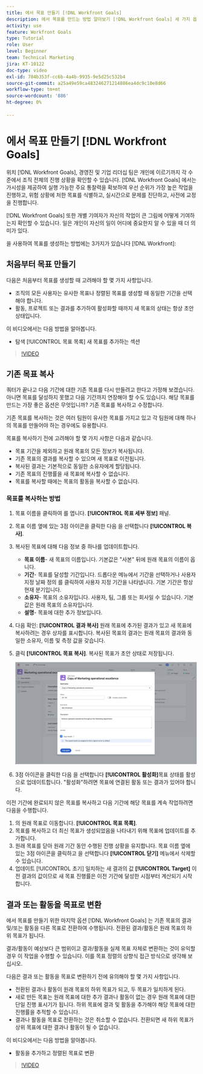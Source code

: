 ```yaml
---
title: 에서 목표 만들기 [!DNL Workfront Goals]
description: 에서 목표를 만드는 방법 알아보기 [!DNL Workfront Goals] 세 가지 옵션을 사용합니다.
activity: use
feature: Workfront Goals
type: Tutorial
role: User
level: Beginner
team: Technical Marketing
jira: KT-10122
doc-type: video
exl-id: 784b353f-cc6b-4a4b-9935-9e5d25c532b4
source-git-commit: a25a49e59ca483246271214886ea4dc9c10e8d66
workflow-type: tm+mt
source-wordcount: '886'
ht-degree: 0%

---
```


# 에서 목표 만들기 [!DNL Workfront Goals]

위치 [!DNL Workfront Goals], 경영진 및 기업 리더십 팀은 개인에 이르기까지 각 수준에서 조직 전체의 진행 상황을 확인할 수 있습니다. [!DNL Workfront Goals] 에서는 가시성을 제공하여 실행 가능한 주요 통찰력을 확보하여 우선 순위가 가장 높은 작업을 진행하고, 위험 상황에 처한 목표를 식별하고, 실시간으로 문제를 진단하고, 사전에 교정을 진행합니다.

[!DNL Workfront Goals] 또한 개별 기여자가 자신의 작업이 큰 그림에 어떻게 기여하는지 확인할 수 있습니다. 일은 개인이 자신의 일이 어디에 중요한지 알 수 있을 때 더 의미가 있다.

을 사용하여 목표를 생성하는 방법에는 3가지가 있습니다 [!DNL Workfront]:

## 처음부터 목표 만들기

다음은 처음부터 목표를 생성할 때 고려해야 할 몇 가지 사항입니다.

* 조직의 모든 사용자는 유사한 목표나 정렬된 목표를 생성할 때 동일한 기간을 선택해야 합니다.
* 활동, 프로젝트 또는 결과를 추가하여 활성화할 때까지 새 목표의 상태는 항상 초안 상태입니다.

이 비디오에서는 다음 방법을 알아봅니다.

* 탐색 [!UICONTROL 목표 목록] 새 목표를 추가하는 섹션

>[!VIDEO](https://video.tv.adobe.com/v/335191/?quality=12&learn=on)

## 기존 목표 복사

쿼터가 끝나고 다음 기간에 대한 기존 목표를 다시 만들려고 한다고 가정해 보겠습니다. 아니면 목표를 달성하지 못했고 다음 기간까지 연장해야 할 수도 있습니다. 해당 목표를 만드는 가장 좋은 옵션은 무엇입니까? 기존 목표를 복사하고 수정합니다.

기존 목표를 복사하는 것은 여러 팀원이 유사한 목표를 가지고 있고 각 팀원에 대해 하나의 목표를 만들어야 하는 경우에도 유용합니다.

목표를 복사하기 전에 고려해야 할 몇 가지 사항은 다음과 같습니다.

* 목표 기간을 제외하고 원래 목표의 모든 정보가 복사됩니다.
* 기존 목표의 결과를 복사할 수 있으며 새 목표로 이전됩니다.
* 복사된 결과는 기본적으로 동일한 소유자에게 할당됩니다.
* 기존 목표의 진행률을 새 목표에 복사할 수 없습니다.
* 목표를 복사할 때에는 목표의 활동을 복사할 수 없습니다.

### 목표를 복사하는 방법

1. 목표 이름을 클릭하여 를 엽니다. **[!UICONTROL 목표 세부 정보]** 패널.
1. 목표 이름 옆에 있는 3점 아이콘을 클릭한 다음 을 선택합니다 **[!UICONTROL 복사]**.
1. 복사된 목표에 대해 다음 정보 중 하나를 업데이트합니다.
   * **목표 이름**- 새 목표의 이름입니다. 기본값은 &quot;사본&quot; 뒤에 원래 목표의 이름이 옵니다.
   * **기간**- 목표를 달성할 기간입니다. 드롭다운 메뉴에서 기간을 선택하거나 사용자 지정 날짜 정의 를 클릭하여 사용자 지정 기간을 나타냅니다. 기본 기간은 항상 현재 분기입니다.
   * **소유자**- 목표의 소유자입니다. 사용자, 팀, 그룹 또는 회사일 수 있습니다. 기본값은 원래 목표의 소유자입니다.
   * **설명**- 목표에 대한 추가 정보입니다.

1. 다음 확인: **[!UICONTROL 결과 복사]** 원래 목표에 추가된 결과가 있고 새 목표에 복사하려는 경우 상자를 표시합니다. 복사된 목표의 결과는 원래 목표의 결과와 동일한 소유자, 이름 및 측정 값을 갖습니다.

1. 클릭 **[!UICONTROL 목표 복사]**. 복사된 목표가 초안 상태로 저장됩니다.

   ![의 이미지 [!UICONTROL 목표 세부 정보] 패널 위치 [!DNL Workfront Goals] (으)로 [!UICONTROL 복사] 옵션](assets/03-workfront-goals-copy-a-goal.png)

1. 3점 아이콘을 클릭한 다음 을 선택합니다  **[!UICONTROL 활성화]**&#x200B;목표 상태를 활성으로 업데이트합니다. &quot;활성화&quot;하려면 목표에 연결된 활동 또는 결과가 있어야 합니다.

이전 기간에 완료되지 않은 목표를 복사하고 다음 기간에 해당 목표를 계속 작업하려면 다음을 수행합니다.

1. 의 원래 목표로 이동합니다. **[!UICONTROL 목표 목록]**.
1. 목표를 복사하고 더 최신 목표가 생성되었음을 나타내기 위해 목표에 업데이트를 추가합니다.
1. 원래 목표를 닫아 원래 기간 동안 수행된 진행 상황을 유지합니다. 목표 이름 옆에 있는 3점 아이콘을 클릭하고 을 선택합니다 **[!UICONTROL 닫기]** 메뉴에서 삭제할 수 있습니다.
1. 업데이트 [!UICONTROL 초기] 일치하는 새 결과의 값 **[!UICONTROL Target]** 이전 결과의 값이므로 새 목표 진행률은 이전 기간에 달성한 시점부터 계산되기 시작합니다.

## 결과 또는 활동을 목표로 변환

에서 목표를 만들기 위한 마지막 옵션 [!DNL Workfront Goals] 는 기존 목표의 결과 및/또는 활동을 다른 목표로 전환하여 수행됩니다. 전환된 결과/활동은 원래 목표의 하위 목표가 됩니다.

결과/활동이 예상보다 큰 범위이고 결과/활동을 실제 목표 자체로 변환하는 것이 유익할 경우 이 작업을 수행할 수 있습니다. 이를 목표 정렬의 상향식 접근 방식으로 생각해 보십시오.

다음은 결과 또는 활동을 목표로 변환하기 전에 유의해야 할 몇 가지 사항입니다.

* 전환된 결과나 활동이 원래 목표의 하위 목표가 되고, 두 목표가 일치하게 된다.
* 새로 만든 목표는 원래 목표에 대한 추가 결과나 활동이 없는 경우 원래 목표에 대한 단일 진행 표시기가 됩니다. 하위 목표에 결과 및 활동을 추가해야 해당 목표에 대한 진행률을 추적할 수 있습니다.
* 결과나 활동을 목표로 전환하는 것은 취소할 수 없습니다. 전환되면 새 하위 목표가 상위 목표에 대한 결과나 활동이 될 수 없습니다.

이 비디오에서는 다음 방법을 알아봅니다.

* 활동을 추가하고 정렬된 목표로 변환

>[!VIDEO](https://video.tv.adobe.com/v/335192/?quality=12&learn=on)

